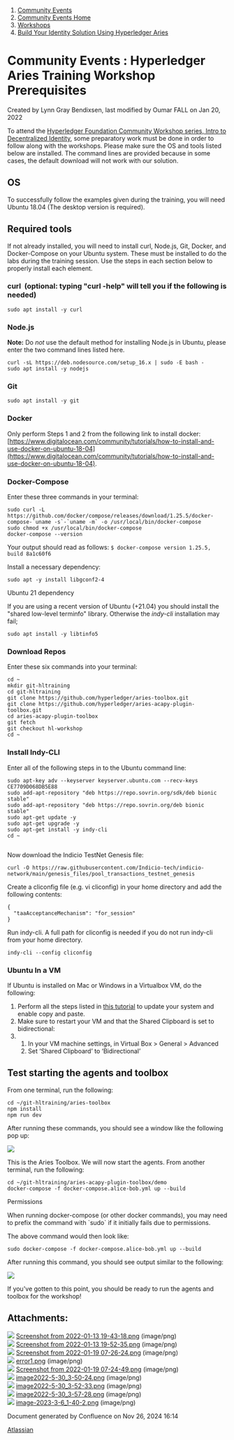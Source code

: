 1. [Community Events](index.html)
2. [Community Events Home](Community-Events-Home_21790731.html)
3. [Workshops](Workshops_21790888.html)
4. [Build Your Identity Solution Using Hyperledger Aries](Build-Your-Identity-Solution-Using-Hyperledger-Aries_21790854.html)

# Community Events : Hyperledger Aries Training Workshop Prerequisites

Created by Lynn Gray Bendixsen, last modified by Oumar FALL on Jan 20, 2022

To attend the [Hyperledger Foundation Community Workshop series, Intro to Decentralized Identity](Build-Your-Identity-Solution-Using-Hyperledger-Aries_21790854.html), some preparatory work must be done in order to follow along with the workshops. Please make sure the OS and tools listed below are installed. The command lines are provided because in some cases, the default download will not work with our solution.

## OS

To successfully follow the examples given during the training, you will need Ubuntu 18.04 (The desktop version is required).

## Required tools

If not already installed, you will need to install curl, Node.js, Git, Docker, and Docker-Compose on your Ubuntu system. These must be installed to do the labs during the training session. Use the steps in each section below to properly install each element.

### **curl  (optional: typing "curl -help" will tell you if the following is needed)**

```
sudo apt install -y curl
```

### **Node.js**

**Note:** Do *not* use the default method for installing Node.js in Ubuntu, please enter the two command lines listed here.

```
curl -sL https://deb.nodesource.com/setup_16.x | sudo -E bash -
sudo apt install -y nodejs
```

### **Git**

```
sudo apt install -y git
```

### **Docker**

Only perform Steps 1 and 2 from the following link to install docker: [https://www.digitalocean.com/community/tutorials/how-to-install-and-use-docker-on-ubuntu-18-04](https://www.digitalocean.com/community/tutorials/how-to-install-and-use-docker-on-ubuntu-18-04).

### **Docker-Compose**

Enter these three commands in your terminal:

```
sudo curl -L https://github.com/docker/compose/releases/download/1.25.5/docker-compose-`uname -s`-`uname -m` -o /usr/local/bin/docker-compose
sudo chmod +x /usr/local/bin/docker-compose
docker-compose --version
```

Your output should read as follows: `$ docker-compose version 1.25.5, build 8a1c60f6`

Install a necessary dependency:

```
sudo apt -y install libgconf2-4
```

Ubuntu 21 dependency

If you are using a recent version of Ubuntu (+21.04) you should install the "shared low-level terminfo" library. Otherwise the *indy-cli* installation may fail;

```
sudo apt install -y libtinfo5
```

### **Download Repos**

Enter these six commands into your terminal:

```
cd ~
mkdir git-hltraining
cd git-hltraining
git clone https://github.com/hyperledger/aries-toolbox.git
git clone https://github.com/hyperledger/aries-acapy-plugin-toolbox.git
cd aries-acapy-plugin-toolbox
git fetch
git checkout hl-workshop
cd ~
```

### **Install Indy-CLI**

Enter all of the following steps in to the Ubuntu command line:

```
sudo apt-key adv --keyserver keyserver.ubuntu.com --recv-keys CE7709D068DB5E88
sudo add-apt-repository "deb https://repo.sovrin.org/sdk/deb bionic stable"
sudo add-apt-repository "deb https://repo.sovrin.org/deb bionic stable"
sudo apt-get update -y
sudo apt-get upgrade -y 
sudo apt-get install -y indy-cli
cd ~
```

```

```

Now download the Indicio TestNet Genesis file:

```
curl -O https://raw.githubusercontent.com/Indicio-tech/indicio-network/main/genesis_files/pool_transactions_testnet_genesis
```

Create a cliconfig file (e.g. vi cliconfig) in your home directory and add the following contents:

```
{
  "taaAcceptanceMechanism": "for_session"
}
```

Run indy-cli. A full path for cliconfig is needed if you do not run indy-cli from your home directory.

```
indy-cli --config cliconfig  
```

### **Ubuntu In a VM**

If Ubuntu is installed on Mac or Windows in a Virtualbox VM, do the following:

1. Perform all the steps listed in [this tutorial](https://www.tecmint.com/install-virtualbox-guest-additions-in-ubuntu/) to update your system and enable copy and paste.
2. Make sure to restart your VM and that the Shared Clipboard is set to bidirectional:
3. 1. In your VM machine settings, in Virtual Box &gt; General &gt; Advanced
   2. Set ‘Shared Clipboard’ to ‘Bidirectional’

## **Test starting the agents and toolbox**

From one terminal, run the following:

```
cd ~/git-hltraining/aries-toolbox
npm install
npm run dev
```

After running these commands, you should see a window like the following pop up:

![](attachments/21792314/21792392.png?height=400)

This is the Aries Toolbox. We will now start the agents. From another terminal, run the following:

```
cd ~/git-hltraining/aries-acapy-plugin-toolbox/demo
docker-compose -f docker-compose.alice-bob.yml up --build
```

Permissions

When running docker-compose (or other docker commands), you may need to prefix the command with \`sudo\` if it initially fails due to permissions.

The above command would then look like:

```
sudo docker-compose -f docker-compose.alice-bob.yml up --build
```

After running this command, you should see output similar to the following:

![](attachments/21792314/21792393.png?height=400)

If you've gotten to this point, you should be ready to run the agents and toolbox for the workshop!

## Attachments:

![](images/icons/bullet_blue.gif) [Screenshot from 2022-01-13 19-43-18.png](attachments/21792314/21792392.png) (image/png)  
![](images/icons/bullet_blue.gif) [Screenshot from 2022-01-13 19-52-35.png](attachments/21792314/21792393.png) (image/png)  
![](images/icons/bullet_blue.gif) [Screenshot from 2022-01-19 07-26-24.png](attachments/21792314/21792440.png) (image/png)  
![](images/icons/bullet_blue.gif) [error1.png](attachments/21792314/21792441.png) (image/png)  
![](images/icons/bullet_blue.gif) [Screenshot from 2022-01-19 07-24-49.png](attachments/21792314/21792442.png) (image/png)  
![](images/icons/bullet_blue.gif) [image2022-5-30\_3-50-24.png](attachments/21792314/21793418.png) (image/png)  
![](images/icons/bullet_blue.gif) [image2022-5-30\_3-52-33.png](attachments/21792314/21793419.png) (image/png)  
![](images/icons/bullet_blue.gif) [image2022-5-30\_3-57-28.png](attachments/21792314/21793420.png) (image/png)  
![](images/icons/bullet_blue.gif) [image-2023-3-6\_1-40-2.png](attachments/21792314/21793806.png) (image/png)

Document generated by Confluence on Nov 26, 2024 16:14

[Atlassian](http://www.atlassian.com/)
